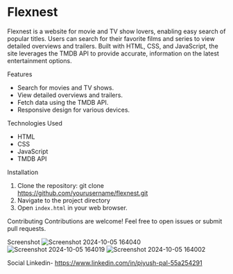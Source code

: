 # Flexnest
Flexnest is a website for movie and TV show lovers, enabling easy search of popular titles. Users can search for their favorite films and series to view detailed overviews and trailers. Built with HTML, CSS, and JavaScript, the site leverages the TMDB API to provide accurate,  information on the latest entertainment options.
 
 Features
- Search for movies and TV shows.
- View detailed overviews and trailers.
- Fetch data using the TMDB API.
- Responsive design for various devices.

Technologies Used
- HTML
- CSS
- JavaScript
- TMDB API

Installation
1. Clone the repository: git clone https://github.com/yourusername/flexnest.git
2. Navigate to the project directory
3. Open `index.html` in your web browser.

Contributing
Contributions are welcome! Feel free to open issues or submit pull requests.

Screenshot
![Screenshot 2024-10-05 164040](https://github.com/user-attachments/assets/c72bc8ab-6731-45f4-8560-09dda761bcdf)
![Screenshot 2024-10-05 164019](https://github.com/user-attachments/assets/723fbe44-ae26-460a-8af8-306cb9e48b29)
![Screenshot 2024-10-05 164002](https://github.com/user-attachments/assets/560cf4b6-dd97-4804-b3f1-b2e6c2d3cc3c)

Social
Linkedin- https://www.linkedin.com/in/piyush-pal-55a254291

